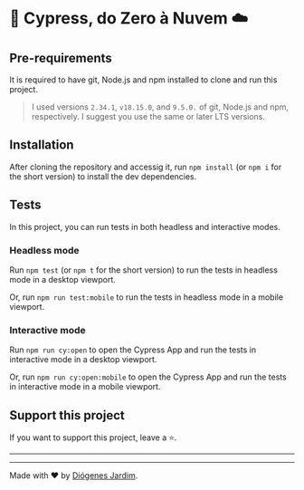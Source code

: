 # 🌲 Cypress, do Zero à Nuvem ☁️

## Pre-requirements

It is required to have git, Node.js and npm installed to clone and run this project.

> I used versions `2.34.1`, `v18.15.0`, and `9.5.0.` of git, Node.js and npm, respectively. I suggest you use the same or later LTS versions.

## Installation

After cloning the repository and accessig it, run `npm install` (or `npm i` for the short version) to install the dev dependencies.

## Tests

In this project, you can run tests in both headless and interactive modes.

### Headless mode

Run `npm test` (or `npm t` for the short version) to run the tests in headless mode in a desktop viewport.

Or, run `npm run test:mobile` to run the tests in headless mode in a mobile viewport.

### Interactive mode

Run `npm run cy:open` to open the Cypress App and run the tests in interactive mode in a desktop viewport.

Or, run `npm run cy:open:mobile` to open the Cypress App and run the tests in interactive mode in a mobile viewport.

## Support this project

If you want to support this project, leave a ⭐.

___

---

Made with ❤️ by [Diógenes Jardim](https://github.com/Diogenesjardim).